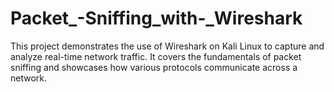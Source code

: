 # Packet_-Sniffing_with-_Wireshark
This project demonstrates the use of Wireshark on Kali Linux to capture and analyze real-time network traffic. It covers the fundamentals of packet sniffing and showcases how various protocols communicate across a network.
